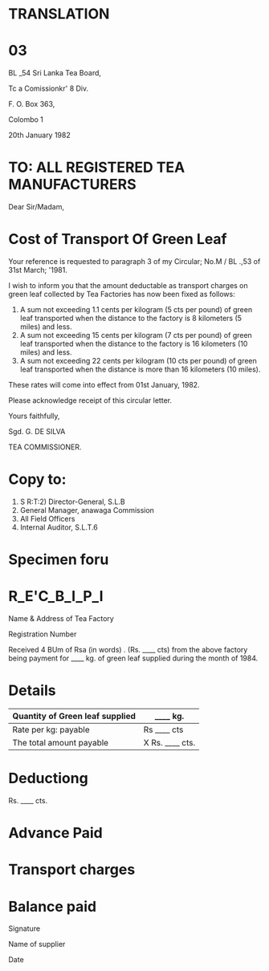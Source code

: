 # TRANSLATION

# 03

BL _54 Sri Lanka Tea Board,

Tc a Comissionkr' 8 Div.

F. O. Box 363,

Colombo 1

20th January 1982

# TO: ALL REGISTERED TEA MANUFACTURERS

Dear Sir/Madam,

# Cost of Transport Of Green Leaf

Your reference is requested to paragraph 3 of my Circular; No.M / BL .,53 of 31st March; '1981.

I wish to inform you that the amount deductable as transport charges on green leaf collected by Tea Factories has now been fixed as follows:

1. A sum not exceeding 1.1 cents per kilogram (5 cts per pound) of green leaf transported when the distance to the factory is 8 kilometers (5 miles) and less.
2. A sum not exceeding 15 cents per kilogram (7 cts per pound) of green leaf transported when the distance to the factory is 16 kilometers (10 miles) and less.
3. A sum not exceeding 22 cents per kilogram (10 cts per pound) of green leaf transported when the distance is more than 16 kilometers (10 miles).

These rates will come into effect from 01st January, 1982.

Please acknowledge receipt of this circular letter.

Yours faithfully,

Sgd. G. DE SILVA

TEA COMMISSIONER.

# Copy to:

1. S R:T:2) Director-General, S.L.B
2. General Manager, anawaga Commission
3. All Field Officers
4. Internal Auditor, S.L.T.6
# Specimen foru

# R_E'C_B_I_P_I

Name & Address of Tea Factory

Registration Number

Received 4 BUm of Rsa (in words) . (Rs. ____ cts) from the above factory being payment for ____ kg. of green leaf supplied during the month of 1984.

# Details

|Quantity of Green leaf supplied|____ kg.|
|---|---|
|Rate per kg: payable|Rs ____ cts|
|The total amount payable|X Rs. ____ cts.|

# Deductiong

Rs.
____ cts.

# Advance Paid

# Transport charges

# Balance paid

Signature

Name of supplier

Date